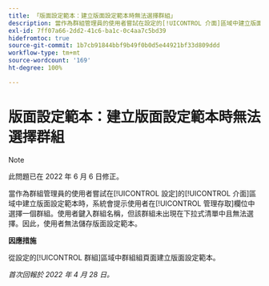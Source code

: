 ```yaml
---
title: 「版面設定範本：建立版面設定範本時無法選擇群組」
description: 當作為群組管理員的使用者嘗試在設定的[!UICONTROL 介面]區域中建立版面設定範本時，系統會提示使用者在[!UICONTROL 管理存取]欄位中選擇一個群組。使用者鍵入群組名稱，但該群組未出現在下拉式清單中且無法選擇。因此，使用者無法儲存版面設定範本。
exl-id: 7ff07a66-2dd2-41c6-ba1c-0c4aa7c5bd39
hidefromtoc: true
source-git-commit: 1b7cb91844bbf9b49f0b0d5e44921bf33d809ddd
workflow-type: tm+mt
source-wordcount: '169'
ht-degree: 100%

---
```


# 版面設定範本：建立版面設定範本時無法選擇群組

>[!NOTE]
>
>此問題已在 2022 年 6 月 6 日修正。

當作為群組管理員的使用者嘗試在[!UICONTROL 設定]的[!UICONTROL 介面]區域中建立版面設定範本時，系統會提示使用者在[!UICONTROL 管理存取]欄位中選擇一個群組。使用者鍵入群組名稱，但該群組未出現在下拉式清單中且無法選擇。因此，使用者無法儲存版面設定範本。

**因應措施**

從設定的[!UICONTROL 群組]區域中群組組頁面建立版面設定範本。

_首次回報於 2022 年 4 月 28 日。_
